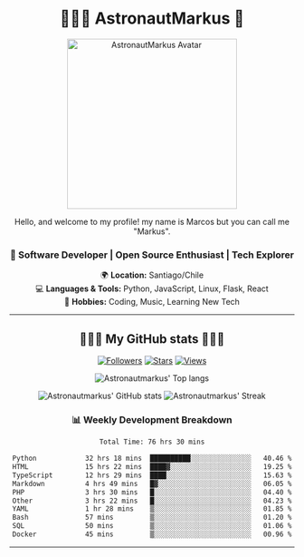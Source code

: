 <div align="center">

# 👨🏻‍🚀 AstronautMarkus 🚀

<img src="https://avatars.githubusercontent.com/u/107640696?v=4" alt="AstronautMarkus Avatar" width="300">

Hello, and welcome to my profile! my name is Marcos but you can call me "Markus".

### 🚀 Software Developer | Open Source Enthusiast | Tech Explorer

🌍 **Location:** Santiago/Chile  
💻 **Languages & Tools:** Python, JavaScript, Linux, Flask, React  
🌟 **Hobbies:** Coding, Music, Learning New Tech  

---
## 🌟🌟🌟 My GitHub stats 🌟🌟🌟



[![Followers](https://img.shields.io/github/followers/AstronautMarkus?label=Followers&style=for-the-badge&color=red)](https://github.com/AstronautMarkus?tab=followers)
[![Stars](https://img.shields.io/github/stars/AstronautMarkus?label=Stars&style=for-the-badge&color=green)](https://github.com/AstronautMarkus?tab=repositories)
[![Views](http://estruyf-github.azurewebsites.net/api/VisitorHit?user=astronautmarkus&countColorcountColor&countColor=lightblue)](https://github.com/AstronautMarkus?tab=repositories)



![Astronautmarkus' Top langs](https://github-readme-stats.vercel.app/api/top-langs/?username=astronautmarkus&hide_progress=false)

![Astronautmarkus' GitHub stats](https://github-readme-stats.vercel.app/api?username=astronautmarkus&show_icons=true)
![Astronautmarkus' Streak](https://github-readme-streak-stats.herokuapp.com/?user=astronautmarkus&theme=default&hide_border=true)


### 📊 Weekly Development Breakdown
<!--START_SECTION:waka-->

```txt
Total Time: 76 hrs 30 mins

Python            32 hrs 18 mins  ██████████░░░░░░░░░░░░░░░   40.46 %
HTML              15 hrs 22 mins  ████▓░░░░░░░░░░░░░░░░░░░░   19.25 %
TypeScript        12 hrs 29 mins  ████░░░░░░░░░░░░░░░░░░░░░   15.63 %
Markdown          4 hrs 49 mins   █▓░░░░░░░░░░░░░░░░░░░░░░░   06.05 %
PHP               3 hrs 30 mins   █░░░░░░░░░░░░░░░░░░░░░░░░   04.40 %
Other             3 hrs 22 mins   █░░░░░░░░░░░░░░░░░░░░░░░░   04.23 %
YAML              1 hr 28 mins    ▒░░░░░░░░░░░░░░░░░░░░░░░░   01.85 %
Bash              57 mins         ▒░░░░░░░░░░░░░░░░░░░░░░░░   01.20 %
SQL               50 mins         ▒░░░░░░░░░░░░░░░░░░░░░░░░   01.06 %
Docker            45 mins         ▒░░░░░░░░░░░░░░░░░░░░░░░░   00.96 %
```

<!--END_SECTION:waka-->


---

</div>
